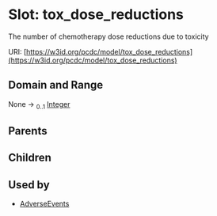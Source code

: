 
# Slot: tox_dose_reductions


The number of chemotherapy dose reductions due to toxicity

URI: [https://w3id.org/pcdc/model/tox_dose_reductions](https://w3id.org/pcdc/model/tox_dose_reductions)


## Domain and Range

None &#8594;  <sub>0..1</sub> [Integer](types/Integer.md)

## Parents


## Children


## Used by

 * [AdverseEvents](AdverseEvents.md)
